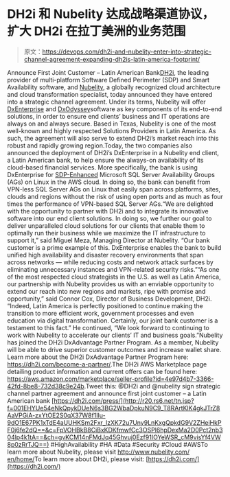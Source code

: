 # DH2i 和 Nubelity 达成战略渠道协议，扩大 DH2i 在拉丁美洲的业务范围

> 原文：<https://devops.com/dh2i-and-nubelity-enter-into-strategic-channel-agreement-expanding-dh2is-latin-america-footprint/>

Announce First Joint Customer – Latin American Bank[DH2i](http://r20.rs6.net/tn.jsp?f=001EHYUe54eNkQpykDUeN6s3BG2WbaDpkuN9C9_T8RArtKlK4gkJTrZ8J3pS6OaenLAkvh039hp7vSvAiFXMxEL2u0pAXBZuYU9mkLTxnUnPawc45qJ9MDdrWfWb2tC-T5uuLxBV_H6ygs=&c=FpVOHBkB8CiBxKDKfmwfCc3OSPl6hpDexMa2D0Pct2nb304lp4k1tA==&ch=gvKCM14nFMdJq45Ghvuj0Ezf91IOYeWSR_cM9visYf4VW8p0zRrTJQ==), the leading provider of multi-platform Software Defined Perimeter (SDP) and Smart Availability software, and [Nubelity](http://r20.rs6.net/tn.jsp?f=001EHYUe54eNkQpykDUeN6s3BG2WbaDpkuN9C9_T8RArtKlK4gkJTrZ8DiBcd20WaV-40-L-r0bMztdPg29bs9xvovp3XAf-iewqLblX7MgsKQ_j5APLjOn12g2_ftentWdvmXsKnGG1oNuM5jcnDjSi894cha8Z4rP&c=FpVOHBkB8CiBxKDKfmwfCc3OSPl6hpDexMa2D0Pct2nb304lp4k1tA==&ch=gvKCM14nFMdJq45Ghvuj0Ezf91IOYeWSR_cM9visYf4VW8p0zRrTJQ==), a globally recognized cloud architecture and cloud transformation specialist, today announced they have entered into a strategic channel agreement. Under its terms, Nubelity will offer [DxEnterprise](http://r20.rs6.net/tn.jsp?f=001EHYUe54eNkQpykDUeN6s3BG2WbaDpkuN9C9_T8RArtKlK4gkJTrZ8AaVPGiA-zxY2ODrfvZlERT1v4nbF78MtmaQp95zDton1upmeQqutSpzqly073CO18f_qC6hF_qZXmSldUqaVXnrOlWKeEn9upu_wf_P9qLa&c=FpVOHBkB8CiBxKDKfmwfCc3OSPl6hpDexMa2D0Pct2nb304lp4k1tA==&ch=gvKCM14nFMdJq45Ghvuj0Ezf91IOYeWSR_cM9visYf4VW8p0zRrTJQ==) and [DxOdyssey](http://r20.rs6.net/tn.jsp?f=001EHYUe54eNkQpykDUeN6s3BG2WbaDpkuN9C9_T8RArtKlK4gkJTrZ8LxraraHrA4rORKTfI6ojg9tHp7SY5AA9GkfL01XLrOr2UNrPNXOx-4eYG3Xdj5b91YUit0sWY4tTs_k8pECJG0kMvzjrrve1g==&c=FpVOHBkB8CiBxKDKfmwfCc3OSPl6hpDexMa2D0Pct2nb304lp4k1tA==&ch=gvKCM14nFMdJq45Ghvuj0Ezf91IOYeWSR_cM9visYf4VW8p0zRrTJQ==)software as key components of its end-to-end solutions, in order to ensure end clients’ business and IT operations are always on and always secure. Based in Texas, Nubelity is one of the most well-known and highly respected Solutions Providers in Latin America. As such, the agreement will also serve to extend DH2i’s market reach into this robust and rapidly growing region.Today, the two companies also announced the deployment of DH2i’s DxEnterprise in a Nubelity end client, a Latin American bank, to help ensure the always-on availability of its cloud-based financial services. More specifically, the bank is using DxEnterprise for [SDP-Enhanced](http://r20.rs6.net/tn.jsp?f=001EHYUe54eNkQpykDUeN6s3BG2WbaDpkuN9C9_T8RArtKlK4gkJTrZ8DiBcd20WaV-vlqeJJGff7BUK3zjd6p0BKYBBeTklMlh3r5AkXHoZYAKUqb6F47wD4CazAy_DSbplzOI51teDx7j4Au-NiZra6AhyzRJSs6UmmAnSc5QkRHrRff0r0MdyRy_U5ozU4gU09l4xWFRFWVvwW6af8IEuhGyg9AB4FjsUN2AIfr2iBzQDPlOT6AoXs3C0I2x42miuEFX4BSd9bcfsFR7ICFPtMrOtx1xlbL-rLusx1ARJ181RRR8lLXykg==&c=FpVOHBkB8CiBxKDKfmwfCc3OSPl6hpDexMa2D0Pct2nb304lp4k1tA==&ch=gvKCM14nFMdJq45Ghvuj0Ezf91IOYeWSR_cM9visYf4VW8p0zRrTJQ==) Microsoft SQL Server Availability Groups (AGs) on Linux in the AWS cloud. In doing so, the bank can benefit from VPN-less SQL Server AGs on Linux that easily span across platforms, sites, clouds and regions without the risk of using open ports and as much as four times the performance of VPN-based SQL Server AGs.“We are delighted with the opportunity to partner with DH2i and to integrate its innovative software into our end client solutions. In doing so, we further our goal to deliver unparalleled cloud solutions for our clients that enable them to optimally run their business while we maximize the IT infrastructure to support it,” said Miguel Meza, Managing Director at Nubelity. “Our bank customer is a prime example of this. DxEnterprise enables the bank to build unified high availability and disaster recovery environments that span across networks — while reducing costs and network attack surfaces by eliminating unnecessary instances and VPN-related security risks.”“As one of the most respected cloud strategists in the U.S. as well as Latin America, our partnership with Nubelity provides us with an enviable opportunity to extend our reach into new regions and markets, ripe with promise and opportunity,” said Connor Cox, Director of Business Development, DH2i. “Indeed, Latin America is perfectly positioned to continue making the transition to more efficient work, government processes and even education via digital transformation. Certainly, our joint bank customer is a testament to this fact.” He continued, “We look forward to continuing to work with Nubelity to accelerate our clients’ IT and business goals.”Nubelity has joined the DH2i DxAdvantage Partner Program. As a member, Nubelity will be able to drive superior customer outcomes and increase wallet share. Learn more about the DH2i DxAdvantage Partner Program here: [https://dh2i.com/become-a-<wbr>partner/](http://r20.rs6.net/tn.jsp?f=001EHYUe54eNkQpykDUeN6s3BG2WbaDpkuN9C9_T8RArtKlK4gkJTrZ8DiBcd20WaV-CylETSdBWZdCvb_uSAElqFW10DXYMPKMwUSWxTH7sCvfyCN_2giCWSbeYRpzTkyHWJ_8s-KpASozeDmYT0Ybz51NH_7bbM44&c=FpVOHBkB8CiBxKDKfmwfCc3OSPl6hpDexMa2D0Pct2nb304lp4k1tA==&ch=gvKCM14nFMdJq45Ghvuj0Ezf91IOYeWSR_cM9visYf4VW8p0zRrTJQ==).The DH2i AWS Marketplace page detailing product information and current offers can be found here: [https://aws.amazon.com/<wbr>marketplace/seller-profile?id=<wbr>4e97d4b7-3366-42fd-8be8-<wbr>732d38c9e24b](http://r20.rs6.net/tn.jsp?f=001EHYUe54eNkQpykDUeN6s3BG2WbaDpkuN9C9_T8RArtKlK4gkJTrZ8DiBcd20WaV-4SlmrG0HTygeUsHJat8JUf6B4hbxD0s7XlXFKYG6PxD1owe7ZA9nGTY9av676uCqV4Gz1aqgfR3qx4NZqse7AUMHEIKTJZO93-7lJDTtgzWv-vNFITDjNywmPl2_FAo_TnapII3NYG5RM47PV6mv8uRRhX3HWFdDgYNRo9YprQ51JxxkqLycWA==&c=FpVOHBkB8CiBxKDKfmwfCc3OSPl6hpDexMa2D0Pct2nb304lp4k1tA==&ch=gvKCM14nFMdJq45Ghvuj0Ezf91IOYeWSR_cM9visYf4VW8p0zRrTJQ==).Tweet this: @DH2i and @nubelity sign strategic channel partner agreement and announce first joint customer – a Latin American bank [https://dh2i.com/press/](http://r20.rs6.net/tn.jsp?f=001EHYUe54eNkQpykDUeN6s3BG2WbaDpkuN9C9_T8RArtKlK4gkJTrZ8AaVPGiA-zxYtOE2S0qX37W8f1Ilu-9dO1E67PK1xTdE4aUUHKSm2Fxr_lzXK72u7Uny9LnKxgQpkdG9V2ZHeiHkPF0j6fe2dQ==&c=FpVOHBkB8CiBxKDKfmwfCc3OSPl6hpDexMa2D0Pct2nb304lp4k1tA==&ch=gvKCM14nFMdJq45Ghvuj0Ezf91IOYeWSR_cM9visYf4VW8p0zRrTJQ==) #HighAvailability #HA #Data #Security #Cloud #AWSTo learn more about Nubelity, please visit [http://www.nubelity.com/<wbr>en/home/](http://www.nubelity.com/en/home/)To learn more about DH2i, please visit: [https://dh2i.com/](https://dh2i.com/)